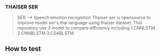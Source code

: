 ### THAISER SER

> SER --> Speech emotion recognition
Thaiser-ser is opensource to improve model ser's thai language using thaiser dataset.
This repository use 3 model to compare efficiency including 
1.CNNLSTM 
2.CNNBLSTM
3.CSABLSTM

## How to test
